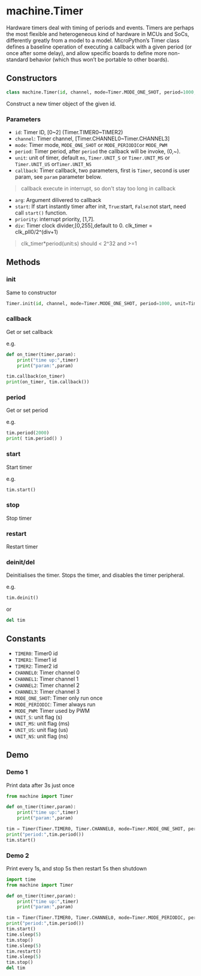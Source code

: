 machine.Timer
===========

Hardware timers deal with timing of periods and events. Timers are perhaps the most flexible and heterogeneous kind of hardware in MCUs and SoCs, differently greatly from a model to a model. MicroPython’s Timer class defines a baseline operation of executing a callback with a given period (or once after some delay), and allow specific boards to define more non-standard behavior (which thus won’t be portable to other boards).

## Constructors

```python
class machine.Timer(id, channel, mode=Timer.MODE_ONE_SHOT, period=1000, unit=Timer.UNIT_MS, callback=None, arg=None, start=True, priority=1, div=0)
```

Construct a new timer object of the given id. 

### Parameters

* `id`: Timer ID, [0~2] \(Timer.TIMER0~TIMER2\)
* `channel`: Timer channel, [Timer.CHANNEL0~Timer.CHANNEL3]
* `mode`: Timer mode, `MODE_ONE_SHOT` or `MODE_PERIODIC`or `MODE_PWM`
* `period`: Timer period, after `period` the callback will be invoke, (0,~).
* `unit`: unit of timer, default `ms`, `Timer.UNIT_S` or `Timer.UNIT_MS` or `Timer.UNIT_US` or`Timer.UNIT_NS`
* `callback`: Timer callback, two parameters, first is `Timer`, second is user param, see `param` parameter below. 
> callback execute in interrupt, so don't stay too long in callback
* `arg`: Argument dilivered to callback
* `start`: If start instantly timer after init, `True`:start, `False`:not start, need call `start()` function.
* `priority`: interrupt priority, [1,7].
* `div`: Timer clock divider,[0,255],default to 0. clk_timer = clk_pll0/2^(div+1)
> clk_timer*period(unit:s) should < 2^32 and >=1


## Methods

### init

Same to constructor

```python
Timer.init(id, channel, mode=Timer.MODE_ONE_SHOT, period=1000, unit=Timer.UNIT_MS, callback=None, arg=None, start=True, priority=1, div=0)
```

### callback

Get or set callback

e.g.
```python
def on_timer(timer,param):
    print("time up:",timer)
    print("param:",param)

tim.callback(on_timer)
print(on_timer, tim.callback())
```

### period

Get or set period

e.g.
```python
tim.period(2000)
print( tim.period() )
```

### start

Start timer

e.g.
```python
tim.start()
```

### stop

Stop timer

### restart

Restart timer

### deinit/__del__

Deinitialises the timer. Stops the timer, and disables the timer peripheral.

e.g.
```python
tim.deinit()
```
or
```python
del tim
```

## Constants

* `TIMER0`: Timer0 id
* `TIMER1`: Timer1 id
* `TIMER2`: Timer2 id
* `CHANNEL0`: Timer channel 0
* `CHANNEL1`: Timer channel 1
* `CHANNEL2`: Timer channel 2
* `CHANNEL3`: Timer channel 3
* `MODE_ONE_SHOT`: Timer only run once
* `MODE_PERIODIC`: Timer always run
* `MODE_PWM`: Timer used by PWM
* `UNIT_S`: unit flag (s)
* `UNIT_MS`: unit flag (ms)
* `UNIT_US`: unit flag (us)
* `UNIT_NS`: unit flag (ns)


## Demo

### Demo 1

Print data after 3s just once

```python
from machine import Timer

def on_timer(timer,param):
    print("time up:",timer)
    print("param:",param)

tim = Timer(Timer.TIMER0, Timer.CHANNEL0, mode=Timer.MODE_ONE_SHOT, period=3000, callback=on_timer, param=on_timer)
print("period:",tim.period())
tim.start()
```

### Demo 2

Print every 1s, and stop 5s then restart 5s then shutdown

```python
import time
from machine import Timer

def on_timer(timer,param):
    print("time up:",timer)
    print("param:",param)

tim = Timer(Timer.TIMER0, Timer.CHANNEL0, mode=Timer.MODE_PERIODIC, period=1, unit=Timer.UNIT_S, callback=on_timer, param=on_timer, start=False, priority=1, div=0)
print("period:",tim.period())
tim.start()
time.sleep(5)
tim.stop()
time.sleep(5)
tim.restart()
time.sleep(5)
tim.stop()
del tim
```



